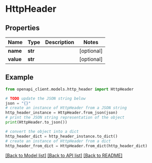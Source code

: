 # HttpHeader


## Properties

Name | Type | Description | Notes
------------ | ------------- | ------------- | -------------
**name** | **str** |  | [optional] 
**value** | **str** |  | [optional] 

## Example

```python
from openapi_client.models.http_header import HttpHeader

# TODO update the JSON string below
json = "{}"
# create an instance of HttpHeader from a JSON string
http_header_instance = HttpHeader.from_json(json)
# print the JSON string representation of the object
print(HttpHeader.to_json())

# convert the object into a dict
http_header_dict = http_header_instance.to_dict()
# create an instance of HttpHeader from a dict
http_header_from_dict = HttpHeader.from_dict(http_header_dict)
```
[[Back to Model list]](../README.md#documentation-for-models) [[Back to API list]](../README.md#documentation-for-api-endpoints) [[Back to README]](../README.md)


